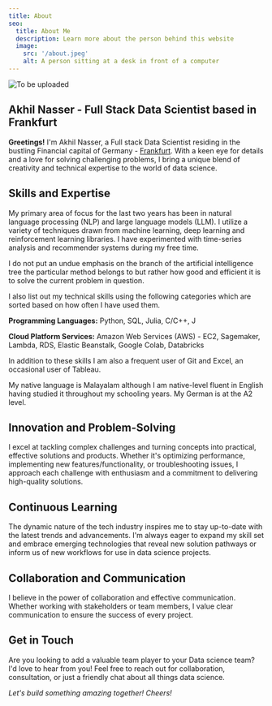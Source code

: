 ```yaml
---
title: About
seo:
  title: About Me
  description: Learn more about the person behind this website
  image:
    src: '/about.jpeg'
    alt: A person sitting at a desk in front of a computer
---
```


![To be uploaded](/about.jpeg)

## Akhil Nasser - Full Stack Data Scientist based in Frankfurt

**Greetings!** I'm Akhil Nasser, a Full stack Data Scientist residing in the bustling Financial capital of Germany - [Frankfurt](https://en.wikipedia.org/wiki/Frankfurt). With a keen eye for details and a love for solving challenging problems, I bring a unique blend of creativity and technical expertise to the world of data science.

## Skills and Expertise

My primary area of focus for the last two years has been in natural language processing (NLP) and large language models (LLM). I utilize a variety of techniques drawn from machine learning, deep learning and reinforcement learning libraries. I have experimented with time-series analysis and recommender systems during my free time.

I do not put an undue emphasis on the branch of the artificial intelligence tree the particular method belongs to but rather how good and efficient it is to solve the current problem in question.

I also list out my technical skills using the following categories which are sorted based on how often I have used them.

**Programming Languages:** Python, SQL, Julia, C/C++, J

**Cloud Platform Services:** Amazon Web Services (AWS) - EC2, Sagemaker, Lambda, RDS, Elastic Beanstalk, Google Colab, Databricks

In addition to these skills I am also a frequent user of Git and Excel, an occasional user of Tableau.

My native language is Malayalam although I am native-level fluent in English having studied it throughout my schooling years. My German is at the A2 level.

## Innovation and Problem-Solving

I excel at tackling complex challenges and turning concepts into practical, effective solutions and products. Whether it's optimizing performance, implementing new features/functionality, or troubleshooting issues, I approach each challenge with enthusiasm and a commitment to delivering high-quality solutions.

## Continuous Learning

The dynamic nature of the tech industry inspires me to stay up-to-date with the latest trends and advancements. I'm always eager to expand my skill set and embrace emerging technologies that reveal new solution pathways or inform us of new workflows for use in data science projects.

## Collaboration and Communication

I believe in the power of collaboration and effective communication. Whether working with stakeholders or team members, I value clear communication to ensure the success of every project.

## Get in Touch

Are you looking to add a valuable team player to your Data science team? I'd love to hear from you! Feel free to reach out for collaboration, consultation, or just a friendly chat about all things data science.

_Let's build something amazing together! Cheers!_
